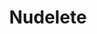 ---
title: Nudelete
crosslinks:
- noveltranslations
- HFY
- changemyview
- u_imguralbumbot
- leagueoflegends
- botwatch
- AMAAggregator
- underpopular
- legaladvice
- longtail
- ethtrader
- youtubot
- nosleep
- FFBraveExvius
- hearthstone
- The_Donald
- DotA2
- asoiaf
- personalfinance
- undelete
---